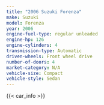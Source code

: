 ```yaml
---
title: "2006 Suzuki Forenza"
make: Suzuki
model: Forenza
year: 2006
engine-fuel-type: regular unleaded
engine-hp: 126
engine-cylinders: 4
transmission-type: Automatic
driven-wheels: Front wheel drive
number-of-doors: 4
market-category: N/A
vehicle-size: Compact
vehicle-style: Sedan
---
```


{{< car_info >}}
